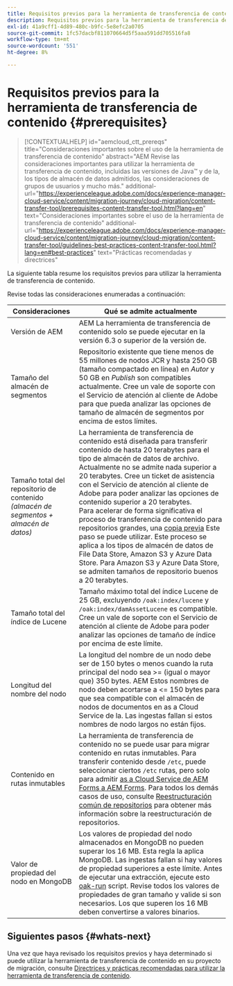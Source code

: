 ```yaml
---
title: Requisitos previos para la herramienta de transferencia de contenido
description: Requisitos previos para la herramienta de transferencia de contenido
exl-id: 41a9cff1-4d89-480c-b9fc-5e8efc2a0705
source-git-commit: 1fc57dacbf811070664d5f5aaa591dd705516fa8
workflow-type: tm+mt
source-wordcount: '551'
ht-degree: 8%

---
```


# Requisitos previos para la herramienta de transferencia de contenido {#prerequisites}

>[!CONTEXTUALHELP]
>id="aemcloud_ctt_prereqs"
>title="Consideraciones importantes sobre el uso de la herramienta de transferencia de contenido"
>abstract="AEM Revise las consideraciones importantes para utilizar la herramienta de transferencia de contenido, incluidas las versiones de Java™ y de la, los tipos de almacén de datos admitidos, las consideraciones de grupos de usuarios y mucho más."
additional-url="https://experienceleague.adobe.com/docs/experience-manager-cloud-service/content/migration-journey/cloud-migration/content-transfer-tool/prerequisites-content-transfer-tool.html?lang=en" text="Consideraciones importantes sobre el uso de la herramienta de transferencia de contenido"
additional-url="https://experienceleague.adobe.com/docs/experience-manager-cloud-service/content/migration-journey/cloud-migration/content-transfer-tool/guidelines-best-practices-content-transfer-tool.html?lang=en#best-practices" text="Prácticas recomendadas y directrices"

La siguiente tabla resume los requisitos previos para utilizar la herramienta de transferencia de contenido.

Revise todas las consideraciones enumeradas a continuación:

| Consideraciones | Qué se admite actualmente |
|---------------------------------------------------------------------|--------------------------------------------------------------------------------------------------------------------------------------------------------------------------------------------------------------------------------------------------------------------------------------------------------------------------------------------------------------------------------------------------------------------------------------------------------------------------------------------------------------------------------------------------------------------------------------------------------------------------------------------------------------------------------------------------------------------------------------------------------------------|
| Versión de AEM | AEM La herramienta de transferencia de contenido solo se puede ejecutar en la versión 6.3 o superior de la versión de. |
| Tamaño del almacén de segmentos | Repositorio existente que tiene menos de 55 millones de nodos JCR y hasta 250 GB (tamaño compactado en línea) en *Autor* y 50 GB en *Publish* son compatibles actualmente. Cree un vale de soporte con el Servicio de atención al cliente de Adobe para que pueda analizar las opciones de tamaño de almacén de segmentos por encima de estos límites. |
| Tamaño total del repositorio de contenido <br>*(almacén de segmentos + almacén de datos)* | La herramienta de transferencia de contenido está diseñada para transferir contenido de hasta 20 terabytes para el tipo de almacén de datos de archivo. Actualmente no se admite nada superior a 20 terabytes. Cree un ticket de asistencia con el Servicio de atención al cliente de Adobe para poder analizar las opciones de contenido superior a 20 terabytes. <br>Para acelerar de forma significativa el proceso de transferencia de contenido para repositorios grandes, una [copia previa](https://experienceleague.adobe.com/docs/experience-manager-cloud-service/content/migration-journey/cloud-migration/content-transfer-tool/handling-large-content-repositories.html#setting-up-pre-copy-step) Este paso se puede utilizar. Este proceso se aplica a los tipos de almacén de datos de File Data Store, Amazon S3 y Azure Data Store. Para Amazon S3 y Azure Data Store, se admiten tamaños de repositorio buenos a 20 terabytes. |
| Tamaño total del índice de Lucene | Tamaño máximo total del índice Lucene de 25 GB, excluyendo `/oak:index/lucene` y `/oak:index/damAssetLucene` es compatible. Cree un vale de soporte con el Servicio de atención al cliente de Adobe para poder analizar las opciones de tamaño de índice por encima de este límite. |
| Longitud del nombre del nodo | La longitud del nombre de un nodo debe ser de 150 bytes o menos cuando la ruta principal del nodo sea >= (igual o mayor que) 350 bytes. AEM Estos nombres de nodo deben acortarse a &lt;= 150 bytes para que sea compatible con el almacén de nodos de documentos en as a Cloud Service de la. Las ingestas fallan si estos nombres de nodo largos no están fijos. |
| Contenido en rutas inmutables | La herramienta de transferencia de contenido no se puede usar para migrar contenido en rutas inmutables. Para transferir contenido desde `/etc`, puede seleccionar ciertos `/etc` rutas, pero solo para admitir [as a Cloud Service de AEM Forms a AEM Forms](https://experienceleague.adobe.com/docs/experience-manager-cloud-service/content/forms/setup-configure-migrate/migrate-to-forms-as-a-cloud-service.html#paths-of-various-aem-forms-specific-assets). Para todos los demás casos de uso, consulte [Reestructuración común de repositorios](https://experienceleague.adobe.com/docs/experience-manager-65/deploying/restructuring/all-repository-restructuring-in-aem-6-5.html) para obtener más información sobre la reestructuración de repositorios. |
| Valor de propiedad del nodo en MongoDB | Los valores de propiedad del nodo almacenados en MongoDB no pueden superar los 16 MB. Esta regla la aplica MongoDB. Las ingestas fallan si hay valores de propiedad superiores a este límite. Antes de ejecutar una extracción, ejecute esto [oak-run](https://repo1.maven.org/maven2/org/apache/jackrabbit/oak-run/1.38.0/oak-run-1.38.0.jar) script. Revise todos los valores de propiedades de gran tamaño y valide si son necesarios. Los que superen los 16 MB deben convertirse a valores binarios. |

## Siguientes pasos {#whats-next}

Una vez que haya revisado los requisitos previos y haya determinado si puede utilizar la herramienta de transferencia de contenido en su proyecto de migración, consulte [Directrices y prácticas recomendadas para utilizar la herramienta de transferencia de contenido](https://experienceleague.adobe.com/docs/experience-manager-cloud-service/content/migration-journey/cloud-migration/content-transfer-tool/guidelines-best-practices-content-transfer-tool.html?lang=es).
